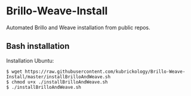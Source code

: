 # Brillo-Weave-Install
Automated Brillo and Weave installation from public repos.

## Bash installation

Installation Ubuntu:
```
$ wget https://raw.githubusercontent.com/kubrickology/Brillo-Weave-Install/master/installBrilloAndWeave.sh
$ chmod u+x ./installBrilloAndWeave.sh
$ ./installBrilloAndWeave.sh
```
